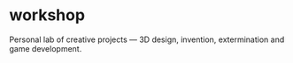 # workshop
Personal lab of creative projects — 3D design, invention, extermination and game development.
